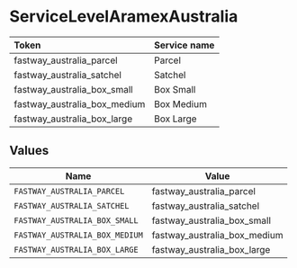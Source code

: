 # ServiceLevelAramexAustralia

|Token | Service name|
|:---|:---|
| fastway_australia_parcel | Parcel|
| fastway_australia_satchel | Satchel|
| fastway_australia_box_small | Box Small|
| fastway_australia_box_medium | Box Medium|
| fastway_australia_box_large | Box Large|



## Values

| Name                           | Value                          |
| ------------------------------ | ------------------------------ |
| `FASTWAY_AUSTRALIA_PARCEL`     | fastway_australia_parcel       |
| `FASTWAY_AUSTRALIA_SATCHEL`    | fastway_australia_satchel      |
| `FASTWAY_AUSTRALIA_BOX_SMALL`  | fastway_australia_box_small    |
| `FASTWAY_AUSTRALIA_BOX_MEDIUM` | fastway_australia_box_medium   |
| `FASTWAY_AUSTRALIA_BOX_LARGE`  | fastway_australia_box_large    |